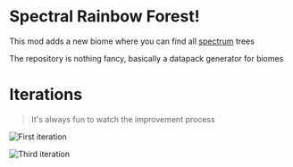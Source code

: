 # Spectral Rainbow Forest!

This mod adds a new biome where you can find all [spectrum](https://github.com/DaFuqs/Spectrum) trees

The repository is nothing fancy, basically a datapack generator for biomes

# Iterations

> It's always fun to watch the improvement process

![First iteration](https://github.com/JustCoderdev/SpectralRainbowForest/assets/107036402/4d4f126e-e128-4a13-8dee-2d9faca65a56)

![Third iteration](ops)
